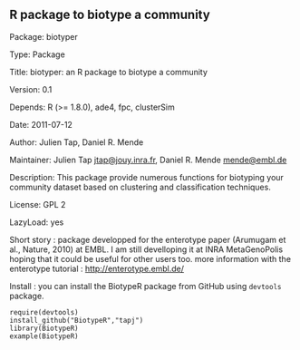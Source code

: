 ## R package to biotype a community
Package: biotyper

Type: Package

Title: biotyper: an R package to biotype a community

Version: 0.1

Depends: R (>= 1.8.0), ade4, fpc, clusterSim

Date: 2011-07-12

Author: Julien Tap, Daniel R. Mende

Maintainer: Julien Tap <jtap@jouy.inra.fr>, Daniel R. Mende <mende@embl.de>

Description: This package provide numerous functions for biotyping your community dataset based on clustering and classification techniques.

License: GPL 2

LazyLoad: yes

Short story : package developped for the enterotype paper (Arumugam et al., Nature, 2010) at EMBL.
I am still develloping it at INRA MetaGenoPolis hoping that it could be useful for other users too. more information with the enterotype tutorial : http://enterotype.embl.de/

Install : you can install the BiotypeR package from GitHub using `devtools` package.

    require(devtools)
    install_github("BiotypeR","tapj")
    library(BiotypeR)
    example(BiotypeR)
    
  
  
  
  
  

